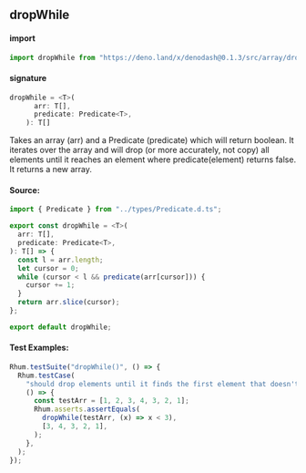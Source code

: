 ## dropWhile

#### import

```typescript
import dropWhile from "https://deno.land/x/denodash@0.1.3/src/array/dropWhile.ts";
```

#### signature

```typescript
dropWhile = <T>(
      arr: T[],
      predicate: Predicate<T>,
    ): T[]
```

Takes an array (arr) and a Predicate (predicate) which will return boolean. It
iterates over the array and will drop (or more accurately, not copy) all
elements until it reaches an element where predicate(element) returns false. It
returns a new array.

#### Source:

```typescript
import { Predicate } from "../types/Predicate.d.ts";

export const dropWhile = <T>(
  arr: T[],
  predicate: Predicate<T>,
): T[] => {
  const l = arr.length;
  let cursor = 0;
  while (cursor < l && predicate(arr[cursor])) {
    cursor += 1;
  }
  return arr.slice(cursor);
};

export default dropWhile;
```

#### Test Examples:

```typescript
Rhum.testSuite("dropWhile()", () => {
  Rhum.testCase(
    "should drop elements until it finds the first element that doesn't match",
    () => {
      const testArr = [1, 2, 3, 4, 3, 2, 1];
      Rhum.asserts.assertEquals(
        dropWhile(testArr, (x) => x < 3),
        [3, 4, 3, 2, 1],
      );
    },
  );
});
```
